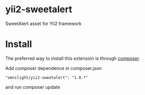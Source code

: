 # yii2-sweetalert
SweetAlert asset for Yii2 framework

# Install 

The preferred way to install this extension is through [composer](http://getcomposer.org/download/).

Add composer dependence in composer.json

```
"omnilight/yii2-sweetalert": "1.0.*"
```

and run composer update
